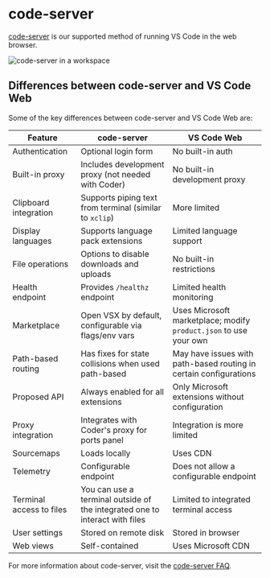 # code-server

[code-server](https://github.com/DanielRondonGarcia/code-server) is our supported method of running VS Code in the web browser.

![code-server in a workspace](../../images/code-server-ide.png)

## Differences between code-server and VS Code Web

Some of the key differences between code-server and VS Code Web are:

| Feature                  | code-server                                                                 | VS Code Web                                                       |
|--------------------------|-----------------------------------------------------------------------------|-------------------------------------------------------------------|
| Authentication           | Optional login form                                                         | No built-in auth                                                  |
| Built-in proxy           | Includes development proxy (not needed with Coder)                          | No built-in development proxy                                     |
| Clipboard integration    | Supports piping text from terminal (similar to `xclip`)                     | More limited                                                      |
| Display languages        | Supports language pack extensions                                           | Limited language support                                          |
| File operations          | Options to disable downloads and uploads                                    | No built-in restrictions                                          |
| Health endpoint          | Provides `/healthz` endpoint                                                | Limited health monitoring                                         |
| Marketplace              | Open VSX by default, configurable via flags/env vars                        | Uses Microsoft marketplace; modify `product.json` to use your own |
| Path-based routing       | Has fixes for state collisions when used path-based                         | May have issues with path-based routing in certain configurations |
| Proposed API             | Always enabled for all extensions                                           | Only Microsoft extensions without configuration                   |
| Proxy integration        | Integrates with Coder's proxy for ports panel                               | Integration is more limited                                       |
| Sourcemaps               | Loads locally                                                               | Uses CDN                                                          |
| Telemetry                | Configurable endpoint                                                       | Does not allow a configurable endpoint                            |
| Terminal access to files | You can use a terminal outside of the integrated one to interact with files | Limited to integrated terminal access                             |
| User settings            | Stored on remote disk                                                       | Stored in browser                                                 |
| Web views                | Self-contained                                                              | Uses Microsoft CDN                                                |

For more information about code-server, visit the [code-server FAQ](https://coder.com/docs/code-server/FAQ).
